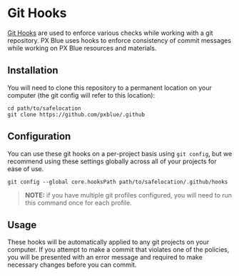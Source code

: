 # Git Hooks
[Git Hooks](https://git-scm.com/book/en/v2/Customizing-Git-Git-Hooks) are used to enforce various checks while working with a git repository. PX Blue uses hooks to enforce consistency of commit messages while working on PX Blue resources and materials.

## Installation
You will need to clone this repository to a permanent location on your computer (the git config will refer to this location):
```
cd path/to/safelocation
git clone https://github.com/pxblue/.github
```

## Configuration
You can use these git hooks on a per-project basis using `git config`, but we recommend using these settings globally across all of your projects for ease of use.
```
git config --global core.hooksPath path/to/safelocation/.github/hooks
```
> **NOTE:** if you have multiple git profiles configured, you will need to run this command once for each profile. 

## Usage
These hooks will be automatically applied to any git projects on your computer. If you attempt to make a commit that violates one of the policies, you will be presented with an error message and required to make necessary changes before you can commit.
